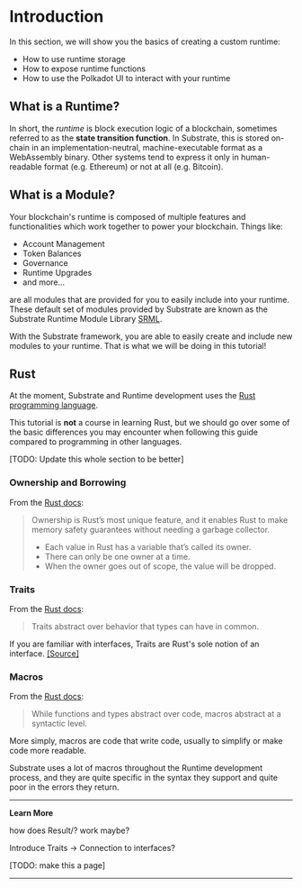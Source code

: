 Introduction
===

In this section, we will show you the basics of creating a custom runtime:

 - How to use runtime storage
 - How to expose runtime functions
 - How to use the Polkadot UI to interact with your runtime

## What is a Runtime?

In short, the *runtime* is block execution logic of a blockchain, sometimes referred to as the **state transition function**. In Substrate, this is stored on-chain in an implementation-neutral, machine-executable format as a WebAssembly binary. Other systems tend to express it only in human-readable format (e.g. Ethereum) or not at all (e.g. Bitcoin).

## What is a Module?

Your blockchain's runtime is composed of multiple features and functionalities which work together to power your blockchain. Things like:

 - Account Management
 - Token Balances
 - Governance
 - Runtime Upgrades
 - and more...

are all modules that are provided for you to easily include into your runtime. These default set of modules provided by Substrate are known as the Substrate Runtime Module Library [SRML](https://github.com/paritytech/substrate/tree/master/srml).

With the Substrate framework, you are able to easily create and include new modules to your runtime. That is what we will be doing in this tutorial!

## Rust

At the moment, Substrate and Runtime development uses the [Rust programming language](https://www.parity.io/why-rust/).

This tutorial is **not** a course in learning Rust, but we should go over some of the basic differences you may encounter when following this guide compared to programming in other languages.

[TODO: Update this whole section to be better]

### Ownership and Borrowing

From the [Rust docs](https://doc.rust-lang.org/book/ownership.html):

> Ownership is Rust’s most unique feature, and it enables Rust to make memory safety guarantees without needing a garbage collector.
>
> - Each value in Rust has a variable that’s called its owner.
> - There can only be one owner at a time.
> - When the owner goes out of scope, the value will be dropped.

### Traits

From the [Rust docs](https://doc.rust-lang.org/book/traits.html):

> Traits abstract over behavior that types can have in common.

If you are familiar with interfaces, Traits are Rust's sole notion of an interface. [[Source]](https://blog.rust-lang.org/2015/05/11/traits.html)

### Macros

From the [Rust docs](https://doc.rust-lang.org/book/macros.html):

> While functions and types abstract over code, macros abstract at a syntactic level.

More simply, macros are code that write code, usually to simplify or make code more readable.

Substrate uses a lot of macros throughout the Runtime development process, and they are quite specific in the syntax they support and quite poor in the errors they return.

---
**Learn More**

 how does Result/? work maybe?

 Introduce Traits -> Connection to interfaces?

[TODO: make this a page]

---
